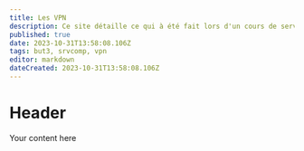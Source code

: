 ```yaml
---
title: Les VPN
description: Ce site détaille ce qui à été fait lors d'un cours de services complexes.
published: true
date: 2023-10-31T13:58:08.106Z
tags: but3, srvcomp, vpn
editor: markdown
dateCreated: 2023-10-31T13:58:08.106Z
---
```


# Header
Your content here